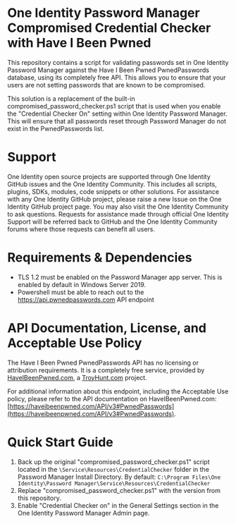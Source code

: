 # One Identity Password Manager Compromised Credential Checker with Have I Been Pwned
This repository contains a script for validating passwords set in One Identity Password Manager against the Have I Been Pwned PwnedPasswords database, using its completely free API. This allows you to ensure that your users are not setting passwords that are known to be compromised.

This solution is a replacement of the built-in compromised_password_checker.ps1 script that is used when you enable the "Credential Checker On" setting within One Identity Password Manager. This will ensure that all passwords reset through Password Manager do not exist in the PwnedPasswords list.

# Support
One Identity open source projects are supported through One Identity GitHub issues and the One Identity Community. This includes all scripts, plugins, SDKs, modules, code snippets or other solutions. For assistance with any One Identity GitHub project, please raise a new Issue on the One Identity GitHub project page. You may also visit the One Identity Community to ask questions. Requests for assistance made through official One Identity Support will be referred back to GitHub and the One Identity Community forums where those requests can benefit all users.

# Requirements & Dependencies
* TLS 1.2 must be enabled on the Password Manager app server. This is enabled by default in Windows Server 2019.
* Powershell must be able to reach out to the https://api.pwnedpasswords.com API endpoint

# API Documentation, License, and Acceptable Use Policy
The Have I Been Pwned PwnedPasswords API has no licensing or attribution requirements. It is a completely free service, provided by [HaveIBeenPwned.com](https://HaveIBeenPwned.com), a [TroyHunt.com](https://www.troyhunt.com) project.

For additional information about this endpoint, including the Acceptable Use policy, please refer to the API documentation on HaveIBeenPwned.com:
[https://haveibeenpwned.com/API/v3#PwnedPasswords](https://haveibeenpwned.com/API/v3#PwnedPasswords).

# Quick Start Guide
1. Back up the original "compromised_password_checker.ps1" script located in the `\Service\Resources\CredentialChecker` folder in the Password Manager Install Directory. By default: `C:\Program Files\One Identity\Password Manager\Service\Resources\CredentialChecker`
2. Replace "compromised_password_checker.ps1" with the version from this repository.
3. Enable "Credential Checker on" in the General Settings section in the One Identity Password Manager Admin page.